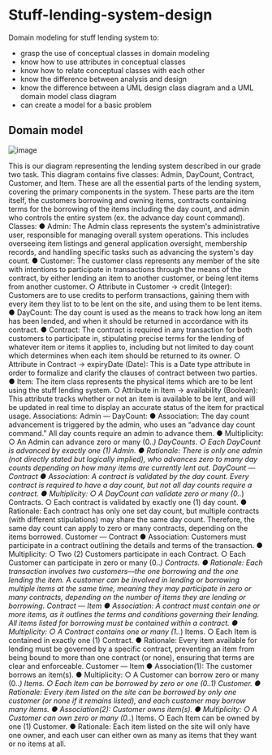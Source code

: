 # Stuff-lending-system-design
Domain modeling for stuff lending system to:

- grasp the use of conceptual classes in domain modeling
- know how to use attributes in conceptual classes
- know how to relate conceptual classes with each other
- know the difference between analysis and design
- know the difference between a UML design class diagram and a UML domain model class diagram
- can create a model for a basic problem

## Domain model
![image](https://github.com/user-attachments/assets/55d9b5a5-4821-4d4f-a9df-9ab3933b7084)

This is our diagram representing the lending system described in our grade two task. This diagram
contains five classes: Admin, DayCount, Contract, Customer, and Item. These are all the essential
parts of the lending system, covering the primary components in the system. These parts are the item
itself, the customers borrowing and owning items, contracts containing terms for the borrowing of the
items including the day count, and admin who controls the entire system (ex. the advance day count
command).
Classes:
● Admin: The Admin class represents the system's administrative user, responsible for managing
overall system operations. This includes overseeing item listings and general application
oversight, membership records, and handling specific tasks such as advancing the system's day
count.
● Customer: The customer class represents any member of the site with intentions to participate in
transactions through the means of the contract, by either lending an item to another customer, or
being lent items from another customer.
○ Attribute in Customer → credit (Integer): Customers are to use credits to perform
transactions, gaining them with every item they list to to be lent on the site, and using them
to be lent items.
● DayCount: The day count is used as the means to track how long an item has been lended, and
when it should be returned in accordance with its contract.
● Contract: The contract is required in any transaction for both customers to participate in,
stipulating precise terms for the lending of whatever item or items it applies to, including but not
limited to day count which determines when each item should be returned to its owner.
○ Attribute in Contract → expiryDate (Date): This is a Date type attribute in order to
formalize and clarify the clauses of contract between two parties.
● Item: The item class represents the physical items which are to be lent using the stuff lending
system.
○ Attribute in Item → availability (Boolean): This attribute tracks whether or not an item is
available to be lent, and will be updated in real time to display an accurate status of the
item for practical usage.
Associations:
Admin — DayCount:
● Association: The day count advancement is triggered by the admin, who uses an “advance day
count command.” All day counts require an admin to advance them.
● Multiplicity:
○ An Admin can advance zero or many (0..*) DayCounts.
○ Each DayCount is advanced by exactly one (1) Admin.
● Rationale: There is only one admin (not directly stated but logically implied), who advances zero
to many day counts depending on how many items are currently lent out.
DayCount — Contract
● Association: A contract is validated by the day count. Every contract is required to have a day
count, but not all day counts require a contract.
● Multiplicity:
○ A DayCount can validate zero or many (0..*) Contracts.
○ Each contract is validated by exactly one (1) day count.
● Rationale: Each contract has only one set day count, but multiple contracts (with different
stipulations) may share the same day count. Therefore, the same day count can apply to zero or
many contracts, depending on the items borrowed.
Customer — Contract
● Association: Customers must participate in a contract outlining the details and terms of the
transaction.
● Multiplicity:
○ Two (2) Customers participate in each Contract.
○ Each Customer can participate in zero or many (0..*) Contracts.
● Rationale: Each transaction involves two customers—the one borrowing and the one lending the
item. A customer can be involved in lending or borrowing multiple items at the same time,
meaning they may participate in zero or many contracts, depending on the number of items they
are lending or borrowing.
Contract — Item
● Association: A contract must contain one or more items, as it outlines the terms and conditions
governing their lending. All items listed for borrowing must be contained within a contract.
● Multiplicity:
○ A Contract contains one or many (1..*) Items.
○ Each Item is contained in exactly one (1) Contract.
● Rationale: Every item available for lending must be governed by a specific contract, preventing
an item from being bound to more than one contract (or none), ensuring that terms are clear and
enforceable.
Customer — Item
● Association(1): The customer borrows an item(s).
● Multiplicity:
○ A Customer can borrow zero or many (0..*) Items.
○ Each Item can be borrowed by zero or one (0..1) Customer.
● Rationale: Every item listed on the site can be borrowed by only one customer (or none if it
remains listed), and each customer may borrow many items.
● Association(2): Customer owns item(s).
● Multiplicity:
○ A Customer can own zero or many (0..*) Items.
○ Each Item can be owned by one (1) Customer.
● Rationale: Each item listed on the site will only have one owner, and each user can either own as
many as items that they want or no items at all.

